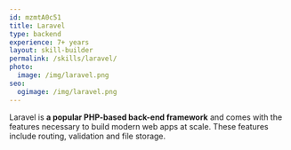 ```yaml
---
id: mzmtA0c51
title: Laravel
type: backend
experience: 7+ years
layout: skill-builder
permalink: /skills/laravel/
photo:
  image: /img/laravel.png
seo:
  ogimage: /img/laravel.png
---
```

Laravel is **a popular PHP-based back-end framework** and comes with the features necessary to build modern web apps at scale. These features include routing, validation and file storage.